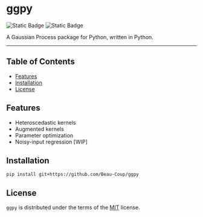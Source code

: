 # ggpy

![Static Badge](https://img.shields.io/badge/Version-0.1.0-blue?style=for-the-badge)
![Static Badge](https://img.shields.io/badge/Python-3.9-blue?style=for-the-badge)

A Gaussian Process package for Python, written in Python.  

-----

## Table of Contents

- [Features](#features)
- [Installation](#installation)
- [License](#license)

## Features 
- Heteroscedastic kernels
- Augmented kernels
- Parameter optimization
- Noisy-input regression [WIP]

## Installation

```console
pip install git+https://github.com/Beau-Coup/ggpy
```

## License

`ggpy` is distributed under the terms of the [MIT](https://spdx.org/licenses/MIT.html) license.
